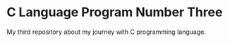 # C Language Program Number Three
My third repository about my journey with C programming language.
